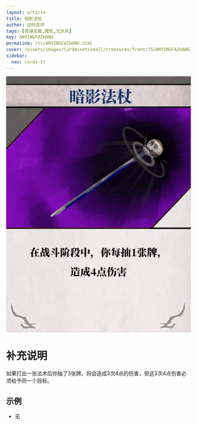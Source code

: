 ```yaml
---
layout: article
title: 暗影法杖
author: 逆时巫师
tags: [普通宝藏,魔杖,无派系]
key: ANYINGFAZHANG
permalink: /tr/ANYINGFAZHANG.html
cover: /assets/images/CardAssetssmall/treasures/front/75/ANYINGFAZHANG.webp
sidebar:
  nav: cards-tr
---
```

![](/assets/images/CardAssets/treasures/front/75/ANYINGFAZHANG.webp)

# 补充说明

如果打出一张法术后你抽了3张牌，将会造成3次4点的伤害，但这3次4点伤害必须给予同一个目标。


## 示例

* 无